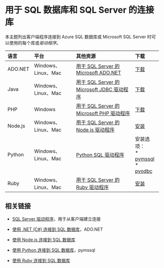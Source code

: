 <properties
	pageTitle="用于 SQL 数据库和 SQL Server 的连接库"
	description="列出每个客户端程序可以用来连接到 Azure SQL 数据库或 Microsoft SQL Server 的驱动程序的最低版本号。提供一个链接，通过它可查看由社区而不是 Microsoft 发布的驱动程序的版本信息。"
	services="sql-database"
	documentationCenter=""
	authors="MightyPen"
	manager="jhubbard"
	editor="genemi"/>  


<tags
	ms.service="sql-database"
	ms.workload="data-management"
	ms.tgt_pltfrm="na"
	ms.devlang="na"
	ms.topic="article"
	ms.date="10/01/2016"
	wacn.date="10/31/2016"
	ms.author="genemi"/>  


# 用于 SQL 数据库和 SQL Server 的连接库

本主题列出客户端程序连接到 Azure SQL 数据库或 Microsoft SQL Server 时可以使用的每个库或*驱动程序*。


| 语言 | 平台 | 其他资源 | 下载 |
| :-- | :-- | :-- | :-- |
| ADO.NET | Windows、Linux、Mac | [用于 SQL Server 的 Microsoft ADO.NET](http://msdn.microsoft.com/zh-cn/library/mt657768.aspx) | [下载](https://msdn.microsoft.com/zh-cn/vstudio/aa496123.aspx) |
| Java | Windows、Linux、Mac | [用于 SQL Server 的 Microsoft JDBC 驱动程序](http://msdn.microsoft.com/zh-cn/library/mt484311.aspx) | [下载](http://go.microsoft.com/fwlink/?LinkId=245496) |
| PHP | Windows | [用于 SQL Server 的 Microsoft PHP 驱动程序](http://msdn.microsoft.com/zh-cn/library/dn865013.aspx) | [下载](https://www.microsoft.com/download/details.aspx?id=20098) |
| Node.js | Windows、Linux、Mac | [用于 SQL Server 的 Node.js 驱动程序](http://msdn.microsoft.com/zh-cn/library/mt652093.aspx) | [安装](https://msdn.microsoft.com/zh-cn/library/mt652094.aspx) |
| Python | Windows、Linux、Mac | [Python SQL 驱动程序](http://msdn.microsoft.com/zh-cn/library/mt652092.aspx) | 安装选项：<br/> * [pymssql](https://msdn.microsoft.com/zh-cn/library/mt694094.aspx) <br/> * [pyodbc](http://msdn.microsoft.com/zh-cn/library/mt763257.aspx) |
| Ruby | Windows、Linux、Mac | [用于 SQL Server 的 Ruby 驱动程序](http://msdn.microsoft.com/zh-cn/library/mt691981.aspx) | [安装](https://msdn.microsoft.com/zh-cn/library/mt711041.aspx) |


## 相关链接

- [SQL Server 驱动程序](http://msdn.microsoft.com/zh-cn/library/mt654049.aspx)，用于从客户端建立连接

- [使用 .NET (C#) 连接到 SQL 数据库](/documentation/articles/sql-database-develop-dotnet-simple/)，ADO.NET

- [使用 Node.js 连接到 SQL 数据库](/documentation/articles/sql-database-develop-nodejs-simple/)

- [使用 Python 连接到 SQL 数据库](/documentation/articles/sql-database-develop-python-simple/)，pymssql

- [使用 Ruby 连接到 SQL 数据库](/documentation/articles/sql-database-develop-ruby-simple/)

<!---HONumber=Mooncake_Quality_Review_1118_2016-->